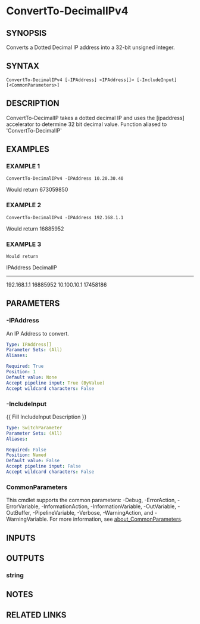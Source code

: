 ﻿---
external help file: PoshFunctions-help.xml
Module Name: poshfunctions
online version:
schema: 2.0.0
---

# ConvertTo-DecimalIPv4

## SYNOPSIS
Converts a Dotted Decimal IP address into a 32-bit unsigned integer.

## SYNTAX

```
ConvertTo-DecimalIPv4 [-IPAddress] <IPAddress[]> [-IncludeInput] [<CommonParameters>]
```

## DESCRIPTION
ConvertTo-DecimalIP takes a dotted decimal IP and uses the \[ipaddress\] accelerator to determine 32 bit decimal value.
Function aliased to 'ConvertTo-DecimalIP'

## EXAMPLES

### EXAMPLE 1
```
ConvertTo-DecimalIPv4 -IPAddress 10.20.30.40
```

Would return
673059850

### EXAMPLE 2
```
ConvertTo-DecimalIPv4 -IPAddress 192.168.1.1
```

Would return
16885952

### EXAMPLE 3
```
Would return
```

IPAddress   DecimalIP
---------   ---------
192.168.1.1  16885952
10.100.10.1  17458186

## PARAMETERS

### -IPAddress
An IP Address to convert.

```yaml
Type: IPAddress[]
Parameter Sets: (All)
Aliases:

Required: True
Position: 1
Default value: None
Accept pipeline input: True (ByValue)
Accept wildcard characters: False
```

### -IncludeInput
{{ Fill IncludeInput Description }}

```yaml
Type: SwitchParameter
Parameter Sets: (All)
Aliases:

Required: False
Position: Named
Default value: False
Accept pipeline input: False
Accept wildcard characters: False
```

### CommonParameters
This cmdlet supports the common parameters: -Debug, -ErrorAction, -ErrorVariable, -InformationAction, -InformationVariable, -OutVariable, -OutBuffer, -PipelineVariable, -Verbose, -WarningAction, and -WarningVariable. For more information, see [about_CommonParameters](http://go.microsoft.com/fwlink/?LinkID=113216).

## INPUTS

## OUTPUTS

### string
## NOTES

## RELATED LINKS
